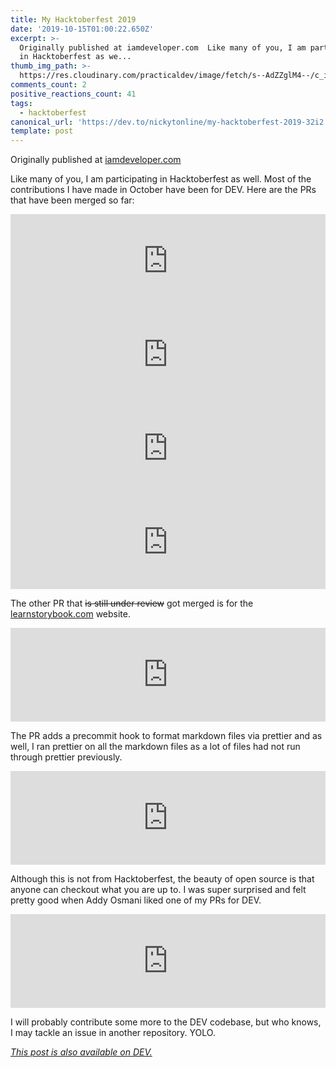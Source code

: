 ```yaml
---
title: My Hacktoberfest 2019
date: '2019-10-15T01:00:22.650Z'
excerpt: >-
  Originally published at iamdeveloper.com  Like many of you, I am participating
  in Hacktoberfest as we...
thumb_img_path: >-
  https://res.cloudinary.com/practicaldev/image/fetch/s--AdZZglM4--/c_imagga_scale,f_auto,fl_progressive,h_420,q_auto,w_1000/https://res.cloudinary.com/practicaldev/image/fetch/s--UWW67K9v--/c_imagga_scale%2Cf_auto%2Cfl_progressive%2Ch_420%2Cq_auto%2Cw_1000/https://thepracticaldev.s3.amazonaws.com/i/p2th95jqhkylbvffrrz0.png
comments_count: 2
positive_reactions_count: 41
tags:
  - hacktoberfest
canonical_url: 'https://dev.to/nickytonline/my-hacktoberfest-2019-32i2'
template: post
---
```

Originally published at [iamdeveloper.com](https://www.iamdeveloper.com/blog/2019-10-14-my-hacktoberfest-2019/)

Like many of you, I am participating in Hacktoberfest as well. Most of the contributions I have made in October have been for DEV. Here are the PRs that have been merged so far:



<iframe class="liquidTag" src="https://dev.to/embed/github?args=https%3A%2F%2Fgithub.com%2Fthepracticaldev%2Fdev.to%2Fpull%2F4257" style="border: 0; width: 100%;"></iframe>



<iframe class="liquidTag" src="https://dev.to/embed/github?args=https%3A%2F%2Fgithub.com%2Fthepracticaldev%2Fdev.to%2Fpull%2F4323" style="border: 0; width: 100%;"></iframe>



<iframe class="liquidTag" src="https://dev.to/embed/github?args=https%3A%2F%2Fgithub.com%2Fthepracticaldev%2Fdev.to%2Fpull%2F4346" style="border: 0; width: 100%;"></iframe>



<iframe class="liquidTag" src="https://dev.to/embed/github?args=https%3A%2F%2Fgithub.com%2Fthepracticaldev%2Fdev.to%2Fpull%2F4374" style="border: 0; width: 100%;"></iframe>



The other PR that ~~is still under review~~ got merged is for the [learnstorybook.com](https://learnstorybook.com) website.


<iframe class="liquidTag" src="https://dev.to/embed/github?args=https%3A%2F%2Fgithub.com%2Fchromaui%2Flearnstorybook.com" style="border: 0; width: 100%;"></iframe>


The PR adds a precommit hook to format markdown files via prettier and as well, I ran prettier on all the markdown files as a lot of files had not run through prettier previously.


<iframe class="liquidTag" src="https://dev.to/embed/github?args=https%3A%2F%2Fgithub.com%2Fchromaui%2Flearnstorybook.com%2Fpull%2F181" style="border: 0; width: 100%;"></iframe>


Although this is not from Hacktoberfest, the beauty of open source is that anyone can checkout what you are up to. I was super surprised and felt pretty good when Addy Osmani liked one of my PRs for DEV.


<iframe class="liquidTag" src="https://dev.to/embed/twitter?args=1075866822006751233" style="border: 0; width: 100%;"></iframe>


I will probably contribute some more to the DEV codebase, but who knows, I may tackle an issue in another repository. YOLO.


*[This post is also available on DEV.](https://dev.to/nickytonline/my-hacktoberfest-2019-32i2)*


<script>
const parent = document.getElementsByTagName('head')[0];
const script = document.createElement('script');
script.type = 'text/javascript';
script.src = 'https://cdnjs.cloudflare.com/ajax/libs/iframe-resizer/4.1.1/iframeResizer.min.js';
script.charset = 'utf-8';
script.onload = function() {
    window.iFrameResize({}, '.liquidTag');
};
parent.appendChild(script);
</script>    
